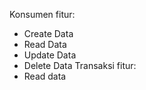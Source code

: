 Konsumen fitur:
 - Create Data
 - Read Data
 - Update Data
 - Delete Data 
Transaksi fitur:
 - Read data